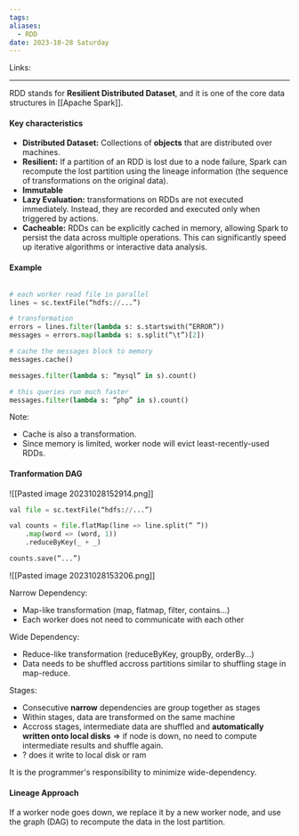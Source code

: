 ```yaml
---
tags: 
aliases:
  - RDD
date: 2023-10-28 Saturday
---
```

Links: 
- - -

RDD stands for **Resilient Distributed Dataset**, and it is one of the core data structures in [[Apache Spark]].

#### Key characteristics

- **Distributed Dataset:** Collections of **objects** that are distributed over machines.
- **Resilient:** If a partition of an RDD is lost due to a node failure, Spark can recompute the lost partition using the lineage information (the sequence of transformations on the original data).
- **Immutable**
- **Lazy Evaluation:** transformations on RDDs are not executed immediately. Instead, they are recorded and executed only when triggered by actions.
- **Cacheable:** RDDs can be explicitly cached in memory, allowing Spark to persist the data across multiple operations. This can significantly speed up iterative algorithms or interactive data analysis.

#### Example

```python

# each worker read file in parallel
lines = sc.textFile(“hdfs://...”) 

# transformation
errors = lines.filter(lambda s: s.startswith(“ERROR”)) 
messages = errors.map(lambda s: s.split(“\t”)[2]) 

# cache the messages block to memory
messages.cache() 

messages.filter(lambda s: “mysql” in s).count() 

# this queries run much faster
messages.filter(lambda s: “php” in s).count()
```

Note:
- Cache is also a transformation.
- Since memory is limited, worker node will evict least-recently-used RDDs.

#### Tranformation DAG 

![[Pasted image 20231028152914.png]]

```python
val file = sc.textFile(“hdfs://...”) 

val counts = file.flatMap(line => line.split(“ ”)) 
	.map(word => (word, 1)) 
	.reduceByKey(_ + _) 

counts.save(“...”)
```

![[Pasted image 20231028153206.png]]

Narrow Dependency:
- Map-like transformation (map, flatmap, filter, contains...)
- Each worker does not need to communicate with each other 

Wide Dependency:
- Reduce-like transformation (reduceByKey, groupBy, orderBy...)
- Data needs to be shuffled accross partitions similar to shuffling stage in map-reduce.

Stages:
- Consecutive **narrow** dependencies are group together as stages
- Within stages, data are transformed on the same machine
- Accross stages, intermediate data are shuffled and **automatically written onto local disks** ⇒ if node is down, no need to compute intermediate results and shuffle again.
- ? does it write to local disk or ram

It is the programmer's responsibility to minimize wide-dependency.

#### Lineage Approach

If a worker node goes down, we replace it by a new worker node, and use the graph (DAG) to recompute the data in the lost partition.